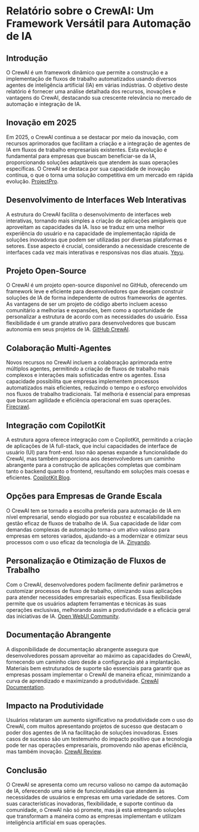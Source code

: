 # Relatório sobre o CrewAI: Um Framework Versátil para Automação de IA

## Introdução
O CrewAI é um framework dinâmico que permite a construção e a implementação de fluxos de trabalho automatizados usando diversos agentes de inteligência artificial (IA) em várias indústrias. O objetivo deste relatório é fornecer uma análise detalhada dos recursos, inovações e vantagens do CrewAI, destacando sua crescente relevância no mercado de automação e integração de IA.

## Inovação em 2025
Em 2025, o CrewAI continua a se destacar por meio da inovação, com recursos aprimorados que facilitam a criação e a integração de agentes de IA em fluxos de trabalho empresariais existentes. Esta evolução é fundamental para empresas que buscam beneficiar-se da IA, proporcionando soluções adaptáveis que atendem às suas operações específicas. O CrewAI se destaca por sua capacidade de inovação contínua, o que o torna uma solução competitiva em um mercado em rápida evolução. [ProjectPro](https://www.projectpro.io/article/crew-ai-projects-ideas-and-examples/1117).

## Desenvolvimento de Interfaces Web Interativas
A estrutura do CrewAI facilita o desenvolvimento de interfaces web interativas, tornando mais simples a criação de aplicações amigáveis que aproveitam as capacidades da IA. Isso se traduz em uma melhor experiência do usuário e na capacidade de implementação rápida de soluções inovadoras que podem ser utilizadas por diversas plataformas e setores. Esse aspecto é crucial, considerando a necessidade crescente de interfaces cada vez mais interativas e responsivas nos dias atuais. [Yeyu](https://yeyu.substack.com/p/how-to-create-an-interactive-web).

## Projeto Open-Source
O CrewAI é um projeto open-source disponível no GitHub, oferecendo um framework leve e eficiente para desenvolvedores que desejam construir soluções de IA de forma independente de outros frameworks de agentes. As vantagens de ser um projeto de código aberto incluem acesso comunitário a melhorias e expansões, bem como a oportunidade de personalizar a estrutura de acordo com as necessidades do usuário. Essa flexibilidade é um grande atrativo para desenvolvedores que buscam autonomia em seus projetos de IA. [GitHub CrewAI](https://github.com/crewAIInc/crewAI).

## Colaboração Multi-Agentes
Novos recursos no CrewAI incluem a colaboração aprimorada entre múltiplos agentes, permitindo a criação de fluxos de trabalho mais complexos e interações mais sofisticadas entre os agentes. Essa capacidade possibilita que empresas implementem processos automatizados mais eficientes, reduzindo o tempo e o esforço envolvidos nos fluxos de trabalho tradicionais. Tal melhoria é essencial para empresas que buscam agilidade e eficiência operacional em suas operações. [Firecrawl](https://www.firecrawl.dev/blog/best-open-source-agent-frameworks-2025).

## Integração com CopilotKit
A estrutura agora oferece integração com o CopilotKit, permitindo a criação de aplicações de IA full-stack, que inclui capacidades de interface de usuário (UI) para front-end. Isso não apenas expande a funcionalidade do CrewAI, mas também proporciona aos desenvolvedores um caminho abrangente para a construção de aplicações completas que combinam tanto o backend quanto o frontend, resultando em soluções mais coesas e eficientes. [CopilotKit Blog](https://www.copilotkit.ai/blog/how-to-build-full-stack-ai-agents-crewai-copilotkit).

## Opções para Empresas de Grande Escala
O CrewAI tem se tornado a escolha preferida para automação de IA em nível empresarial, sendo elogiado por sua robustez e escalabilidade na gestão eficaz de fluxos de trabalho de IA. Sua capacidade de lidar com demandas complexas de automação torna-o um ativo valioso para empresas em setores variados, ajudando-as a modernizar e otimizar seus processos com o uso eficaz da tecnologia de IA. [Zinyando](https://www.zinyando.com/why-you-should-use-crewai-for-your-ai-workflows-in-2025/).

## Personalização e Otimização de Fluxos de Trabalho
Com o CrewAI, desenvolvedores podem facilmente definir parâmetros e customizar processos de fluxo de trabalho, otimizando suas aplicações para atender necessidades empresariais específicas. Essa flexibilidade permite que os usuários adaptem ferramentas e técnicas às suas operações exclusivas, melhorando assim a produtividade e a eficácia geral das iniciativas de IA. [Open WebUI Community](https://openwebui.com/m/jacquesmurray/crewai-development-guidance).

## Documentação Abrangente
A disponibilidade de documentação abrangente assegura que desenvolvedores possam aproveitar ao máximo as capacidades do CrewAI, fornecendo um caminho claro desde a configuração até a implantação. Materiais bem estruturados de suporte são essenciais para garantir que as empresas possam implementar o CrewAI de maneira eficaz, minimizando a curva de aprendizado e maximizando a produtividade. [CrewAI Documentation](https://docs.crewai.com/introduction).

## Impacto na Produtividade
Usuários relataram um aumento significativo na produtividade com o uso do CrewAI, com muitos apresentando projetos de sucesso que destacam o poder dos agentes de IA na facilitação de soluções inovadoras. Esses casos de sucesso são um testemunho do impacto positivo que a tecnologia pode ter nas operações empresariais, promovendo não apenas eficiência, mas também inovação. [CrewAI Review](https://reply.io/blog/crew-ai-review/).

## Conclusão
O CrewAI se apresenta como um recurso valioso no campo da automação de IA, oferecendo uma série de funcionalidades que atendem às necessidades de usuários e empresas em uma variedade de setores. Com suas características inovadoras, flexibilidade, e suporte contínuo da comunidade, o CrewAI não só promete, mas já está entregando soluções que transformam a maneira como as empresas implementam e utilizam inteligência artificial em suas operações.